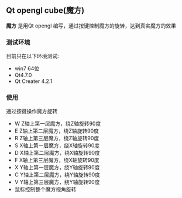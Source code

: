 ## Qt opengl cube(魔方) ##

**魔方** 是用Qt opengl 编写，通过按键控制魔方的旋转，达到真实魔方的效果
### 测试环境 ###

目前只在以下环境测试:

- win7 64位
- Qt4.7.0 
- Qt Creater 4.2.1

### 使用 ###
通过按键操作魔方旋转

- W  Z轴上第一层魔方，绕Z轴旋转90度
- E  Z轴上第二层魔方，绕Z轴旋转90度
- R  Z轴上第三层魔方，绕Z轴旋转90度
- S  X轴上第一层魔方，绕X轴旋转90度
- D  X轴上第二层魔方，绕X轴旋转90度
- F  X轴上第三层魔方，绕X轴旋转90度
- X  Y轴上第一层魔方，绕Y轴旋转90度
- C  Y轴上第二层魔方，绕Y轴旋转90度
- V  Y轴上第三层魔方，绕Y轴旋转90度
- 鼠标控制整个魔方视角旋转  
  
